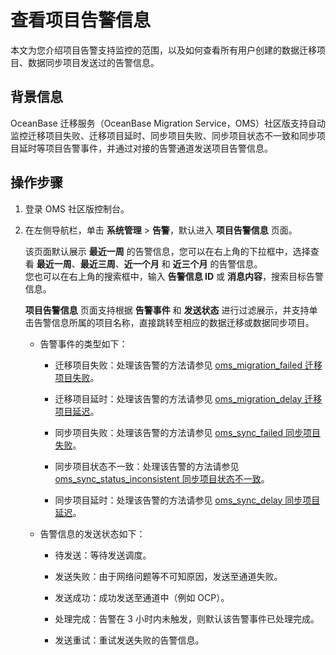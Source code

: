 # 查看项目告警信息

本文为您介绍项目告警支持监控的范围，以及如何查看所有用户创建的数据迁移项目、数据同步项目发送过的告警信息。

## 背景信息

OceanBase 迁移服务（OceanBase Migration Service，OMS）社区版支持自动监控迁移项目失败、迁移项目延时、同步项目失败、同步项目状态不一致和同步项目延时等项目告警事件，并通过对接的告警通道发送项目告警信息。

## 操作步骤

1. 登录 OMS 社区版控制台。

2. 在左侧导航栏，单击 **系统管理** \> **告警**，默认进入 **项目告警信息** 页面。

   该页面默认展示 **最近一周** 的告警信息，您可以在右上角的下拉框中，选择查看 **最近一周**、**最近三周**、**近一个月** 和 **近三个月** 的告警信息。<br>您也可以在右上角的搜索框中，输入 **告警信息 ID** 或 **消息内容**，搜索目标告警信息。

   **项目告警信息** 页面支持根据 **告警事件** 和 **发送状态** 进行过滤展示，并支持单击告警信息所属的项目名称，直接跳转至相应的数据迁移或数据同步项目。

   * 告警事件的类型如下：

     * 迁移项目失败：处理该告警的方法请参见 [oms_migration_failed 迁移项目失败](../../12.reference-guide/3.alarm-reference/4.oms-migration-failed.md)。

     * 迁移项目延时：处理该告警的方法请参见 [oms_migration_delay 迁移项目延迟](../../12.reference-guide/3.alarm-reference/5.oms-migration-delay.md)。

     * 同步项目失败：处理该告警的方法请参见 [oms_sync_failed 同步项目失败](../../12.reference-guide/3.alarm-reference/6.oms-sync-failed.md)。

     * 同步项目状态不一致：处理该告警的方法请参见 [oms_sync_status_inconsistent 同步项目状态不一致](../../12.reference-guide/3.alarm-reference/7.oms-sync-status-inconsistent.md)。

     * 同步项目延时：处理该告警的方法请参见 [oms_sync_delay 同步项目延迟](../../12.reference-guide/3.alarm-reference/8.oms-sync-delay.md)。

   * 告警信息的发送状态如下：

     * 待发送：等待发送调度。

     * 发送失败：由于网络问题等不可知原因，发送至通道失败。

     * 发送成功：成功发送至通道中（例如 OCP）。

     * 处理完成：告警在 3 小时内未触发，则默认该告警事件已处理完成。

     * 发送重试：重试发送失败的告警信息。
